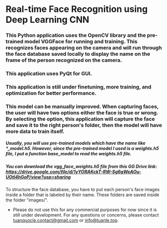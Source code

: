 # Real-time Face Recognition using Deep Learning CNN

### This Python application uses the OpenCV library and the pre-trained model VGGFace for running and training. This recognizes faces appearing on the camera and will run through the face database saved locally to display the name on the frame of the person recognized on the camera.
### This application uses PyQt for GUI.
### This application is still under finetuning, more training, and optimization for better performance.
### This model can be manually improved. When capturing faces, the user will have two options either the face is true or wrong. By selecting the option, this application will capture the face and save it to the right person's folder, then the model will have more data to train itself.

##### Usually, you will use pre-trained models which have the name like *_model.h5. However, since the pre-trained model I used is a weights.h5 file, I put a function base_model to read the weights.h5 file.
##### You can download the vgg_face_weights.h5 file from this GG Drive link: https://drive.google.com/file/d/1yYORAKckT-RW-Sg6gWeAOu-UOtl4hGoP/view?usp=sharing

To structure the face database, you have to put each person's face images inside a folder that is labeled by their name. These folders are saved inside the folder "images/".

* Please do not use this for any commercial purposes for now since it is still under development. For any questions or concerns, please contact tuanquocle.contact@gmail.com or info@tuanle.top.

